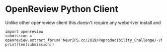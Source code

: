 # OpenReview Python Client

Unlike other openreview client this doesn't require any webdriver install and 

```
import openreview
submission = openreview.extract_forum('NeurIPS.cc/2019/Reproducibility_Challenge/-/NeurIPS_Submission')
print(len(submission))
```



